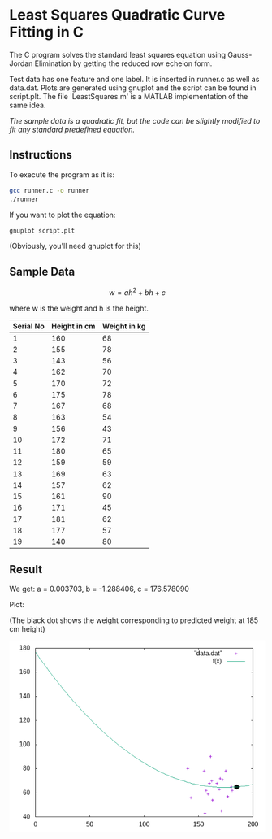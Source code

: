 # Least Squares Quadratic Curve Fitting in C

The C program solves the standard least squares equation using Gauss-Jordan Elimination by getting the reduced row echelon form.

Test data has one feature and one label. It is inserted in runner.c as well as data.dat. Plots are generated using gnuplot and the script can be found in script.plt. The file 'LeastSquares.m' is a MATLAB implementation of the same idea. 

*The sample data is a quadratic fit, but the code can be slightly modified to fit any standard predefined equation.*

## Instructions

To execute the program as it is:

```bash
gcc runner.c -o runner
./runner
```

If you want to plot the equation:

```sh
gnuplot script.plt
```

(Obviously, you'll need gnuplot for this)

## Sample Data

$$
w = ah^2 + bh + c
$$

where w is the weight and h is the height. 

| Serial No | Height in cm | Weight in kg |
| --------- | ------------ | ------------ |
| 1         | 160          | 68           |
| 2         | 155          | 78           |
| 3         | 143          | 56           |
| 4         | 162          | 70           |
| 5         | 170          | 72           |
| 6         | 175          | 78           |
| 7         | 167          | 68           |
| 8         | 163          | 54           |
| 9         | 156          | 43           |
| 10        | 172          | 71           |
| 11        | 180          | 65           |
| 12        | 159          | 59           |
| 13        | 169          | 63           |
| 14        | 157          | 62           |
| 15        | 161          | 90           |
| 16        | 171          | 45           |
| 17        | 181          | 62           |
| 18        | 177          | 57           |
| 19        | 140          | 80           |

## Result

We get: a = 0.003703, b = -1.288406, c = 176.578090

Plot:

(The black dot shows the weight corresponding to predicted weight at 185 cm height)

![output](output.png)
